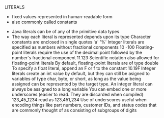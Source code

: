 LITERALS

- fixed values represented in human-readable form
- also commonly called constants

* Java literals can be of any of the primitive data types
* The way each literal is represented depends upon its type
  Character constants are enclosed in single quotes
  'a'
  '%'
  Integer literals are specified as numbers without fractional components
  10
  -100
  Floating-point literals require the use of the decimal point followed by the number's fractional component
  11.123
  Scientific notation also allowed for floating-point literals
  By default, floating-point literals are of type double
  To specify a float literal, append an F or f to the constant
  10.19F
  Integer literals create an int value by default, but they can still be asigned to variables of type char, byte, or short, as long as the value being assigned can be represented by the target type.
  An integer literal can always be assigned to a long variable
  You can embed one or more underscores (easier to read. They are discarded when compiled)
  123_45_1234 read as 123,451,234
  Use of underscores useful when encoding things like part numbers, customer IDs, and status codes that are commonly thought of as consisting of subgroups of digits
